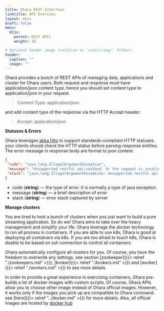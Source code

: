 ```yaml
---
title: Ohara REST Interface
linktitle: API Overview
layout: docs
draft: false
menu:
  011x:
    parent: REST APIs
    weight: 10

# Optional header image (relative to `static/img/` folder).
header:
  caption: ""
  image: ""
---
```


Ohara provides a bunch of REST APIs of managing data, applications and
cluster for Ohara users. Both request and response must have
application/json content type, hence you should set content type to
application/json in your request.

  > Content-Type: application/json

and add content type of the response via the HTTP Accept header:

 > Accept: application/json


**Statuses & Errors**

Ohara leverages [akka http](https://github.com/akka/akka-http) to support standards-compliant HTTP statuses.
your clients should check the HTTP status before parsing response
entities. The error message in response body are format to json content.

```json
{
 "code": "java.lang.IllegalArgumentException",
 "message": "Unsupported restful api:vasdasd. Or the request is invalid to the vasdasd",
 "stack": "java.lang.IllegalArgumentException: Unsupported restful api:vasdasd. Or the request is invalid to the vasdasd at"
}
```

- code (**string**) — the type of error. It is normally a type of java exception.
- message (**string**) — a brief description of error
- stack (**string**) — error stack captured by server


**Manage clusters**

  You are tired to host a bunch of clusters when you just want to build a
  pure streaming application. So do we! Ohara aims to take over the heavy
  management and simplify your life. Ohara leverage the docker technology
  to run all process in containers. If you are able to use k8s, Ohara is
  good at deploying all containers via k8s. If you are too afraid to touch
  k8s, Ohara is doable to be based on ssh connection to control all
  containers.

  Ohara automatically configure all clusters for you. Of course, you have
  the freedom to overwrite any settings. see section
  [zookeeper]({{< relref "./zookeepers.md" >}}), [broker]({{< relref "./brokers.md" >}}) and
  [worker]({{< relref "./workers.md" >}}) to see more details.

  In order to provide a great experience in exercising containers, Ohara
  pre-builds a lot of docker images with custom scripts. Of course, Ohara
  APIs allow you to choose other image instead of Ohara official images.
  However, it works only if the images you pick up are compatible to Ohara
  command. see [here]({{< relref "../docker.md" >}}) for more details. Also, all official
  images are hosted by [docker hub](https://cloud.docker.com/u/oharastream/repository/list)



